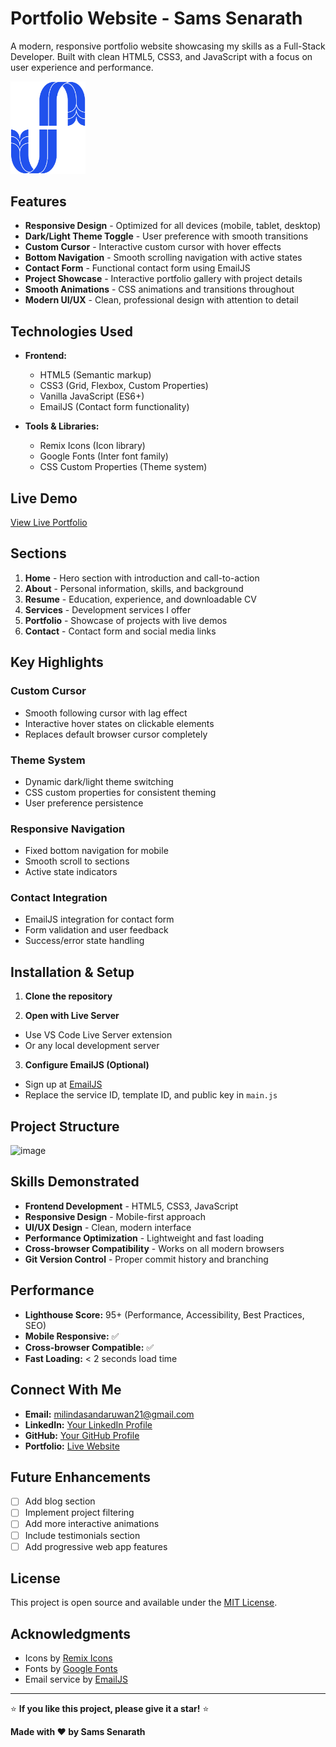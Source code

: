 # Portfolio Website - Sams Senarath

A modern, responsive portfolio website showcasing my skills as a Full-Stack Developer. Built with clean HTML5, CSS3, and JavaScript with a focus on user experience and performance.

<img src="./asset/logo.png" alt="Logo" width="120" />

## Features

- **Responsive Design** - Optimized for all devices (mobile, tablet, desktop)
- **Dark/Light Theme Toggle** - User preference with smooth transitions
- **Custom Cursor** - Interactive custom cursor with hover effects
- **Bottom Navigation** - Smooth scrolling navigation with active states
- **Contact Form** - Functional contact form using EmailJS
- **Project Showcase** - Interactive portfolio gallery with project details
- **Smooth Animations** - CSS animations and transitions throughout
- **Modern UI/UX** - Clean, professional design with attention to detail

## Technologies Used

- **Frontend:**
  - HTML5 (Semantic markup)
  - CSS3 (Grid, Flexbox, Custom Properties)
  - Vanilla JavaScript (ES6+)
  - EmailJS (Contact form functionality)

- **Tools & Libraries:**
  - Remix Icons (Icon library)
  - Google Fonts (Inter font family)
  - CSS Custom Properties (Theme system)

## Live Demo

[View Live Portfolio](https://samssenrath21.netlify.app/)


## Sections

1. **Home** - Hero section with introduction and call-to-action
2. **About** - Personal information, skills, and background
3. **Resume** - Education, experience, and downloadable CV
4. **Services** - Development services I offer
5. **Portfolio** - Showcase of projects with live demos
6. **Contact** - Contact form and social media links

## Key Highlights

### Custom Cursor
- Smooth following cursor with lag effect
- Interactive hover states on clickable elements
- Replaces default browser cursor completely

### Theme System
- Dynamic dark/light theme switching
- CSS custom properties for consistent theming
- User preference persistence

### Responsive Navigation
- Fixed bottom navigation for mobile
- Smooth scroll to sections
- Active state indicators

### Contact Integration
- EmailJS integration for contact form
- Form validation and user feedback
- Success/error state handling

## Installation & Setup

1. **Clone the repository**

2. **Open with Live Server**
- Use VS Code Live Server extension
- Or any local development server

3. **Configure EmailJS (Optional)**
- Sign up at [EmailJS](https://www.emailjs.com/)
- Replace the service ID, template ID, and public key in `main.js`

## Project Structure

![image](https://github.com/user-attachments/assets/22fe5a01-61e9-4eea-9ede-804d791d84b5)

## Skills Demonstrated

- **Frontend Development** - HTML5, CSS3, JavaScript
- **Responsive Design** - Mobile-first approach
- **UI/UX Design** - Clean, modern interface
- **Performance Optimization** - Lightweight and fast loading
- **Cross-browser Compatibility** - Works on all modern browsers
- **Git Version Control** - Proper commit history and branching

## Performance

- **Lighthouse Score:** 95+ (Performance, Accessibility, Best Practices, SEO)
- **Mobile Responsive:** ✅
- **Cross-browser Compatible:** ✅
- **Fast Loading:** < 2 seconds load time

## Connect With Me

- **Email:** milindasandaruwan21@gmail.com
- **LinkedIn:** [Your LinkedIn Profile](https://linkedin.com/in/yourprofile)
- **GitHub:** [Your GitHub Profile](https://github.com/yourusername)
- **Portfolio:** [Live Website](https://your-portfolio-url.netlify.app)

## Future Enhancements

- [ ] Add blog section
- [ ] Implement project filtering
- [ ] Add more interactive animations
- [ ] Include testimonials section
- [ ] Add progressive web app features

## License

This project is open source and available under the [MIT License](LICENSE).

## Acknowledgments

- Icons by [Remix Icons](https://remixicon.com/)
- Fonts by [Google Fonts](https://fonts.google.com/)
- Email service by [EmailJS](https://www.emailjs.com/)

---

⭐ **If you like this project, please give it a star!** ⭐

**Made with ❤️ by Sams Senarath**
